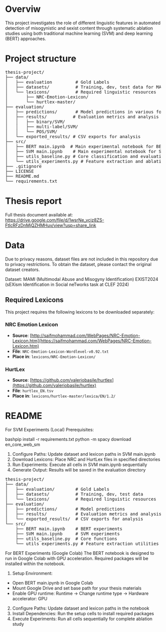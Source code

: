 # Overviw
This project investigates the role of different linguistic features in automated detection of misogynistic and sexist content through systematic ablation studies using both traditional machine learning (SVM) and deep learning (BERT) approaches.

# Project structure
<pre>
thesis-project/
├── data/
│   ├── evaluation         # Gold Labels 
│   ├── datasets/          # Training, dev, test data for MAMI and EXIST2024
│   └── lexicons/          # Required linguistic resources
│       ├── NRC-Emotion-Lexicon/
│       └── hurtlex-master/
├── evaluation/
│   ├── predictions/       # Model predictions in various formats
│   ├── results/          # Evaluation metrics and analysis
│   │   ├── binary/SVM/
│   │   ├── multi-label/SVM/
│   │   └── POS/SVM/
│   └── exported_results/ # CSV exports for analysis
├── src/
│   ├── BERT main.ipynb  # Main experimental notebook for BERT model (run in Google Colab)
│   ├── SVM main.ipynb    # Main experimental notebook for SVM model
│   ├── utils_baseline.py # Core classification and evaluation functions
│   └── utils_experiments.py # Feature extraction and ablation utilities
├── .gitignore
├── LICENSE
├── README.md
└── requirements.txt
</pre>

# Thesis report
Full thesis document available at: [https://drive.google.com/file/d/1wsrNe_vciz8ZS-FtIcRFzDnMjQZHMHuv/view?usp=share_link
](https://www.overleaf.com/read/jvcprrsffdmj#2f2c2f)

# Data
Due to privacy reasons, dataset files are not included in this repository due to privacy restrictions. To obtain the dataset, please contact the original dataset creators.

Dataset:
MAMI (Multimodal Abuse and Misogyny Identification)
EXIST2024 (sEXism Identification in Social neTworks task at CLEF 2024)

## Required Lexicons

This project requires the following lexicons to be downloaded separately:

### NRC Emotion Lexicon
- **Source**: [http://saifmohammad.com/WebPages/NRC-Emotion-Lexicon.htm](https://saifmohammad.com/WebPages/NRC-Emotion-Lexicon.htm)
- **File**: `NRC-Emotion-Lexicon-Wordlevel-v0.92.txt`
- **Place in**: `lexicons/NRC-Emotion-Lexicon/`

### HurtLex
- **Source**: [https://github.com/valeriobasile/hurtlex](https://github.com/valeriobasile/hurtlex)
- **File**: `hurtlex_EN.tsv`
- **Place in**: `lexicons/hurtlex-master/lexica/EN/1.2/`


# README
For SVM Experiments (Local)
Prerequisites:

bashpip install -r requirements.txt
python -m spacy download en_core_web_sm


1. Configure Paths: Update dataset and lexicon paths in SVM main.ipynb
2. Download Lexicons: Place NRC and HurtLex files in specified directories
3. Run Experiments: Execute all cells in SVM main.ipynb sequentially
4. Generate Output: Results will be saved in the evaluation directory
<pre>
thesis-project/
├── data/
│   ├── evaluation/        # Gold Labels 
│   ├── datasets/          # Training, dev, test data
│   └── lexicons/          # Required linguistic resources
├── evaluation/
│   ├── predictions/       # Model predictions
│   ├── results/           # Evaluation metrics and analysis
│   └── exported_results/  # CSV exports for analysis
└── src/
    ├── BERT main.ipynb    # BERT experiments
    ├── SVM main.ipynb     # SVM experiments
    ├── utils_baseline.py  # Core functions
    └── utils_experiments.py # Feature extraction utilities
</pre>


For BERT Experiments (Google Colab)
The BERT notebook is designed to run in Google Colab with GPU acceleration. Required packages will be installed within the notebook.
1. Setup Environment:

- Open BERT main.ipynb in Google Colab
- Mount Google Drive and set base path for your thesis materials
- Enable GPU runtime: Runtime → Change runtime type → Hardware accelerator: GPU

2. Configure Paths: Update dataset and lexicon paths in the notebook
3. Install Dependencies: Run the setup cells to install required packages
4. Execute Experiments: Run all cells sequentially for complete ablation study
